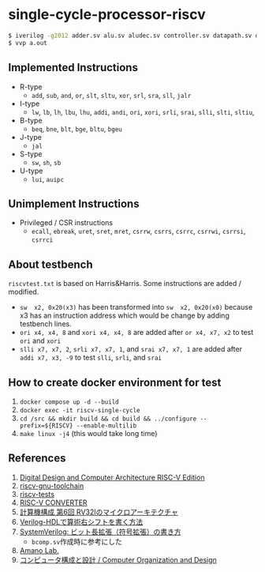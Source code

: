 # single-cycle-processor-riscv

```bash
$ iverilog -g2012 adder.sv alu.sv aludec.sv controller.sv datapath.sv dmem.sv extend.sv flopenr.sv flopr.sv imem.sv maindecoder.sv mux2.sv mux3.sv mux4.sv regfile.sv riscvsingle.sv testbench.sv top.sv bcomp.sv
$ vvp a.out
```

## Implemented Instructions
- R-type
  - `add`, `sub`, `and`, `or`, `slt`, `sltu`, `xor`, `srl`, `sra`, `sll`, `jalr`
- I-type
  - `lw`, `lb`, `lh`, `lbu`, `lhu`, `addi`, `andi`, `ori`, `xori`, `srli`, `srai`, `slli`, `slti`, `sltiu`,
- B-type
  - `beq`, `bne`, `blt`, `bge`, `bltu`, `bgeu`
- J-type
  - `jal`
- S-type
  - `sw`, `sh`, `sb`
- U-type
  - `lui`, `auipc`

## Unimplement Instructions
- Privileged / CSR instructions
  - `ecall`, `ebreak`, `uret`, `sret`, `mret`, `csrrw`, `csrrs`, `csrrc`, `csrrwi`, `csrrsi`, `csrrci`

## About testbench
`riscvtest.txt` is based on Harris&Harris.
Some instructions are added / modified.

- `sw  x2, 0x20(x3)` has been transformed into `sw  x2, 0x20(x0)` because x3 has an instruction address which would be change by adding testbench lines.
- `ori x4, x4, 8` and `xori x4, x4, 8` are added after `or x4, x7, x2` to test `ori` and `xori`
- `slli x7, x7, 2`, `srli x7, x7, 1`, and `srai x7, x7, 1` are added after `addi x7, x3, -9` to test `slli`, `srli`, and `srai`

## How to create docker environment for test
1. `docker compose up -d --build`
2. `docker exec -it riscv-single-cycle`
3. `cd /src && mkdir build && cd build && ../configure --prefix=${RISCV} --enable-multilib`
4. `make linux -j4` (this would take long time)

## References
1. [Digital Design and Computer Architecture RISC-V Edition](https://www.amazon.co.jp/Digital-Design-Computer-Architecture-RISC-V/dp/0128200642)
2. [riscv-gnu-toolchain](https://github.com/riscv-collab/riscv-gnu-toolchain)
3. [riscv-tests](https://github.com/riscv-software-src/riscv-tests)
4. [RISC-V CONVERTER](https://www.eg.bucknell.edu/~csci206/riscv-converter/index.html#)
5. [計算機構成 第6回 RV32Iのマイクロアーキテクチャ](https://www.am.ics.keio.ac.jp/parthenon/rvmicro.pdf)
6. [Verilog-HDLで算術右シフトを書く方法](https://hikalium.hatenablog.jp/entry/2017/07/10/091146)
7. [SystemVerilog: ビット長拡張（符号拡張）の書き方](https://nodamushi.hatenablog.com/entry/2018/12/03/233840)
   - `bcomp.sv`作成時に参考にした
8. [Amano Lab.](https://www.am.ics.keio.ac.jp/parthenon/)
9. [コンピュータ構成と設計 / Computer Organization and Design](https://yamin.cis.k.hosei.ac.jp/lectures/cod/)
